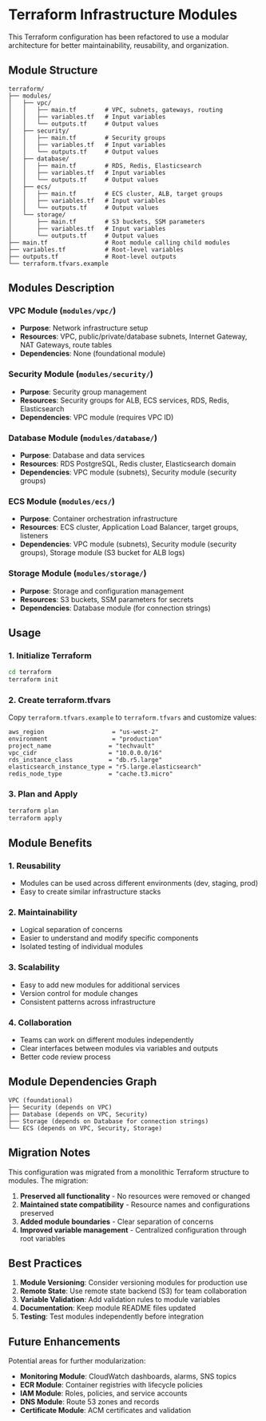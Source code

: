 # Terraform Infrastructure Modules

This Terraform configuration has been refactored to use a modular architecture for better maintainability, reusability, and organization.

## Module Structure

```
terraform/
├── modules/
│   ├── vpc/
│   │   ├── main.tf        # VPC, subnets, gateways, routing
│   │   ├── variables.tf   # Input variables
│   │   └── outputs.tf     # Output values
│   ├── security/
│   │   ├── main.tf        # Security groups
│   │   ├── variables.tf   # Input variables
│   │   └── outputs.tf     # Output values
│   ├── database/
│   │   ├── main.tf        # RDS, Redis, Elasticsearch
│   │   ├── variables.tf   # Input variables
│   │   └── outputs.tf     # Output values
│   ├── ecs/
│   │   ├── main.tf        # ECS cluster, ALB, target groups
│   │   ├── variables.tf   # Input variables
│   │   └── outputs.tf     # Output values
│   └── storage/
│       ├── main.tf        # S3 buckets, SSM parameters
│       ├── variables.tf   # Input variables
│       └── outputs.tf     # Output values
├── main.tf                # Root module calling child modules
├── variables.tf           # Root-level variables
├── outputs.tf             # Root-level outputs
└── terraform.tfvars.example
```

## Modules Description

### VPC Module (`modules/vpc/`)
- **Purpose**: Network infrastructure setup
- **Resources**: VPC, public/private/database subnets, Internet Gateway, NAT Gateways, route tables
- **Dependencies**: None (foundational module)

### Security Module (`modules/security/`)
- **Purpose**: Security group management
- **Resources**: Security groups for ALB, ECS services, RDS, Redis, Elasticsearch
- **Dependencies**: VPC module (requires VPC ID)

### Database Module (`modules/database/`)
- **Purpose**: Database and data services
- **Resources**: RDS PostgreSQL, Redis cluster, Elasticsearch domain
- **Dependencies**: VPC module (subnets), Security module (security groups)

### ECS Module (`modules/ecs/`)
- **Purpose**: Container orchestration infrastructure
- **Resources**: ECS cluster, Application Load Balancer, target groups, listeners
- **Dependencies**: VPC module (subnets), Security module (security groups), Storage module (S3 bucket for ALB logs)

### Storage Module (`modules/storage/`)
- **Purpose**: Storage and configuration management
- **Resources**: S3 buckets, SSM parameters for secrets
- **Dependencies**: Database module (for connection strings)

## Usage

### 1. Initialize Terraform
```bash
cd terraform
terraform init
```

### 2. Create terraform.tfvars
Copy `terraform.tfvars.example` to `terraform.tfvars` and customize values:
```hcl
aws_region                   = "us-west-2"
environment                  = "production"
project_name                = "techvault"
vpc_cidr                    = "10.0.0.0/16"
rds_instance_class          = "db.r5.large"
elasticsearch_instance_type = "r5.large.elasticsearch"
redis_node_type             = "cache.t3.micro"
```

### 3. Plan and Apply
```bash
terraform plan
terraform apply
```

## Module Benefits

### 1. **Reusability**
- Modules can be used across different environments (dev, staging, prod)
- Easy to create similar infrastructure stacks

### 2. **Maintainability**
- Logical separation of concerns
- Easier to understand and modify specific components
- Isolated testing of individual modules

### 3. **Scalability**
- Easy to add new modules for additional services
- Version control for module changes
- Consistent patterns across infrastructure

### 4. **Collaboration**
- Teams can work on different modules independently
- Clear interfaces between modules via variables and outputs
- Better code review process

## Module Dependencies Graph

```
VPC (foundational)
├── Security (depends on VPC)
├── Database (depends on VPC, Security)
├── Storage (depends on Database for connection strings)
└── ECS (depends on VPC, Security, Storage)
```

## Migration Notes

This configuration was migrated from a monolithic Terraform structure to modules. The migration:

1. **Preserved all functionality** - No resources were removed or changed
2. **Maintained state compatibility** - Resource names and configurations preserved
3. **Added module boundaries** - Clear separation of concerns
4. **Improved variable management** - Centralized configuration through root variables

## Best Practices

1. **Module Versioning**: Consider versioning modules for production use
2. **Remote State**: Use remote state backend (S3) for team collaboration
3. **Variable Validation**: Add validation rules to module variables
4. **Documentation**: Keep module README files updated
5. **Testing**: Test modules independently before integration

## Future Enhancements

Potential areas for further modularization:
- **Monitoring Module**: CloudWatch dashboards, alarms, SNS topics
- **ECR Module**: Container registries with lifecycle policies
- **IAM Module**: Roles, policies, and service accounts
- **DNS Module**: Route 53 zones and records
- **Certificate Module**: ACM certificates and validation
